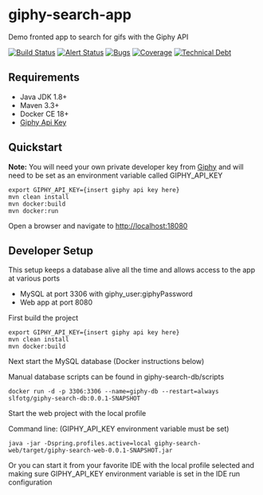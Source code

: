 # giphy-search-app
Demo fronted app to search for gifs with the Giphy API

[![Build Status](https://api.travis-ci.com/slfotg/giphy-search-app.svg?branch=master)](https://travis-ci.com/slfotg/giphy-search-app)
[![Alert Status](https://sonarcloud.io/api/project_badges/measure?project=com.github.slfotg%3Agiphy-search-app&metric=alert_status)](https://sonarcloud.io/dashboard?id=com.github.slfotg%3Agiphy-search-app)
[![Bugs](https://sonarcloud.io/api/project_badges/measure?project=com.github.slfotg%3Agiphy-search-app&metric=bugs)](https://sonarcloud.io/dashboard?id=com.github.slfotg%3Agiphy-search-app)
[![Coverage](https://sonarcloud.io/api/project_badges/measure?project=com.github.slfotg%3Agiphy-search-app&metric=coverage)](https://sonarcloud.io/dashboard?id=com.github.slfotg%3Agiphy-search-app)
[![Technical Debt](https://sonarcloud.io/api/project_badges/measure?project=com.github.slfotg%3Agiphy-search-app&metric=sqale_index)](https://sonarcloud.io/dashboard?id=com.github.slfotg%3Agiphy-search-app)

## Requirements
- Java JDK 1.8+
- Maven 3.3+
- Docker CE 18+
- [Giphy Api Key](https://developers.giphy.com/dashboard/?create=true)

## Quickstart
**Note:** You will need your own private developer key from [Giphy](https://developers.giphy.com/dashboard/?create=true) and will need to be set as an environment variable called GIPHY_API_KEY
```
export GIPHY_API_KEY={insert giphy api key here}
mvn clean install 
mvn docker:build 
mvn docker:run
```

Open a browser and navigate to [http://localhost:18080](http://localhost:18080)

## Developer Setup
This setup keeps a database alive all the time and allows access to the app at various ports
- MySQL at port 3306 with giphy_user:giphyPassword
- Web app at port 8080

First build the project
```
export GIPHY_API_KEY={insert giphy api key here}
mvn clean install 
mvn docker:build
```

Next start the MySQL database (Docker instructions below)

Manual database scripts can be found in giphy-search-db/scripts
```
docker run -d -p 3306:3306 --name=giphy-db --restart=always slfotg/giphy-search-db:0.0.1-SNAPSHOT
```

Start the web project with the local profile

Command line: (GIPHY_API_KEY environment variable must be set)
```
java -jar -Dspring.profiles.active=local giphy-search-web/target/giphy-search-web-0.0.1-SNAPSHOT.jar
```

Or you can start it from your favorite IDE with the local profile selected and making sure GIPHY_API_KEY environment variable is set in the IDE run configuration

